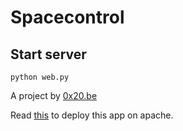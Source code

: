 Spacecontrol
============

Start server
------------
    python web.py

A project by [0x20.be](http://0x20.be/)

Read [this](http://flask.pocoo.org/docs/deploying/mod_wsgi/) to deploy this app on apache.
